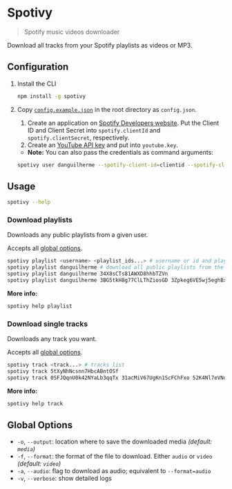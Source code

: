 # Spotivy
> Spotify music videos downloader

Download all tracks from your Spotify playlists as videos or MP3.

## Configuration
1.  Install the CLI
    ```bash
    npm install -g spotivy
    ```
1.  Copy [`config.example.json`](https://github.com/danguilherme/spotivy/blob/v0.4.0/config.example.json) in the root directory as `config.json`.
    1.  Create an application on [Spotify Developers website](https://developer.spotify.com/my-applications/).
        Put the Client ID and Client Secret into `spotify.clientId` and `spotify.clientSecret`, respectively.
    1.  Create an [YouTube API key](https://console.developers.google.com) and put into `youtube.key`.
    
    * **Note:** You can also pass the credentials as command arguments:
    ```bash
    spotivy user danguilherme --spotify-client-id=clientid --spotify-client-secret=clientsecret --youtube-key=ytkey
    ```

## Usage
```bash
spotivy --help
```

### Download playlists
Downloads any public playlists from a given user.

Accepts all [global options](#global-options).

```bash
spotivy playlist <username> <playlist_ids...> # username or id and playlist ID, one or more
spotivy playlist danguilherme # download all public playlists from the user
spotivy playlist danguilherme 34X8sCTs81AWXD8hhbTZVn
spotivy playlist danguilherme 3BG5tkH8g77ClLThZiosGD 3Zpkeg6VE5wj5eghBxv0R6 -a # 2 playlists, audio only
```

**More info:**
```bash
spotivy help playlist
```

### Download single tracks
Downloads any track you want.

Accepts all [global options](#global-options).

```bash
spotivy track <track...> # tracks list
spotivy track 5tXyNhNcsnn7HbcABntOSf
spotivy track 0SFJQqnU0k42NYaLb3qqTx 31acMiV67UgKn1ScFChFxo 52K4Nl7eVNqUpUeJeWJlwT 5tXyNhNcsnn7HbcABntOSf -a # 4 tracks, audio only
```

**More info:**
```bash
spotivy help track
```

## Global Options
- `-o`, `--output`: location where to save the downloaded media *(default: `media`)*
- `-f`, `--format`: the format of the file to download. Either `audio` or `video` *(default: `video`)*
- `-a`, `--audio`: flag to download as audio; equivalent to `--format=audio`
- `-v`, `--verbose`: show detailed logs